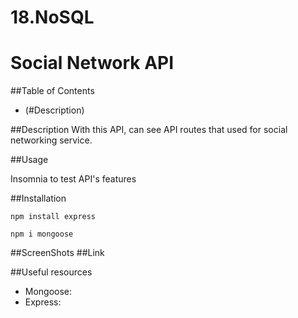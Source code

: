 # 18.NoSQL
# Social Network API

##Table of Contents
 - (#Description)

##Description
With this API, can see API routes that used for social networking service.

##Usage

Insomnia to test API's features

##Installation
~~~
npm install express
~~~
~~~
npm i mongoose
~~~
##ScreenShots
##Link

##Useful resources
 - Mongoose: 
 - Express:


